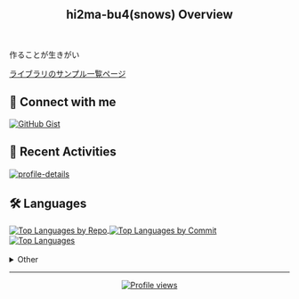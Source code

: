 <h2 align="center">hi2ma-bu4(snows) Overview</h2>

<br>
<p>作ることが生きがい</p>

<p><a href="https://hi2ma-bu4.github.io/RepoShowcase/index.html">ライブラリのサンプル一覧ページ</a></p>

## 🔗 Connect with me

<section align="left">
  <a href="https://gist.github.com/hi2ma-bu4">
    <picture>
      <source media="(prefers-color-scheme: dark)" srcset="https://img.shields.io/badge/GitHub_Gist-3d444d?style=for-the-badge&logo=github&logoColor=white">
      <source media="(prefers-color-scheme: light)" srcset="https://img.shields.io/badge/GitHub_Gist-121013?style=for-the-badge&logo=github&logoColor=white">
    <img alt="GitHub Gist" src="https://img.shields.io/badge/GitHub_Gist-121013?style=for-the-badge&logo=github&logoColor=white">
    </picture>
  </a>
</section>


## 📝 Recent Activities

<section align="left">
  <a href="https://github.com/vn7n24fzkq/github-profile-summary-cards">
    <picture>
      <source media="(prefers-color-scheme: dark)" srcset="http://github-profile-summary-cards.vercel.app/api/cards/profile-details?username=hi2ma-bu4&theme=github_dark">
      <source media="(prefers-color-scheme: light)" srcset="https://github-profile-summary-cards.vercel.app/api/cards/profile-details?username=hi2ma-bu4&theme=github">
      <img alt="profile-details" src="https://github-profile-summary-cards.vercel.app/api/cards/profile-details?username=hi2ma-bu4&theme=github" width="602px" align="center">
    </picture>
  </a>
</section>

## 🛠️ Languages

<section align="left">
  <div align="left">
    <a href="https://github.com/vn7n24fzkq/github-profile-summary-cards">
      <picture>
        <source media="(prefers-color-scheme: dark)" srcset="http://github-profile-summary-cards.vercel.app/api/cards/repos-per-language?username=hi2ma-bu4&theme=github_dark">
        <source media="(prefers-color-scheme: light)" srcset="https://github-profile-summary-cards.vercel.app/api/cards/repos-per-language?username=hi2ma-bu4&theme=github">
        <img alt="Top Languages by Repo" src="https://github-profile-summary-cards.vercel.app/api/cards/repos-per-language?username=hi2ma-bu4&theme=github" width="300px" align="center">
      </picture>
    </a>
    <a href="https://github.com/vn7n24fzkq/github-profile-summary-cards">
      <picture>
        <source media="(prefers-color-scheme: dark)" srcset="http://github-profile-summary-cards.vercel.app/api/cards/most-commit-language?username=hi2ma-bu4&theme=github_dark">
        <source media="(prefers-color-scheme: light)" srcset="https://github-profile-summary-cards.vercel.app/api/cards/most-commit-language?username=hi2ma-bu4&theme=github">
        <img alt="Top Languages by Commit" src="https://github-profile-summary-cards.vercel.app/api/cards/most-commit-language?username=hi2ma-bu4&theme=github" width="300px" align="center">
      </picture>
    </a>
  </div>
  <div align="left">
    <a href="https://github.com/anuraghazra/github-readme-stats">
      <picture>
        <source media="(prefers-color-scheme: dark)" srcset="https://github-readme-stats.vercel.app/api/top-langs/?username=hi2ma-bu4&size_weight=0.5&count_weight=0.5&langs_count=20&layout=compact&disable_animations=true&title_color=0366d6&text_color=77909c&bg_color=0d1117&border_color=2e343b">
        <source media="(prefers-color-scheme: light)" srcset="https://github-readme-stats.vercel.app/api/top-langs/?username=hi2ma-bu4&size_weight=0.5&count_weight=0.5&langs_count=20&layout=compact&disable_animations=true">
        <img alt="Top Languages" src="https://github-readme-stats.vercel.app/api/top-langs/?username=hi2ma-bu4&size_weight=0.5&count_weight=0.5&langs_count=20&layout=compact&disable_animations=true" width="300px" align="center">
      </picture>
    </a>
  </div>
</section>

<br>
<details>
  <summary>Other</summary>
  <h2>🌱 Contributions</h2>
  <section align="left">
    <a href="https://github.com/Platane/snk">
      <picture>
        <source media="(prefers-color-scheme: dark)" srcset="https://raw.githubusercontent.com/hi2ma-bu4/hi2ma-bu4/output/snake-dark.svg">
        <source media="(prefers-color-scheme: light)" srcset="https://raw.githubusercontent.com/hi2ma-bu4/hi2ma-bu4/output/snake-light.svg">
        <img alt="github contribution grid snake animation" src="https://raw.githubusercontent.com/hi2ma-bu4/hi2ma-bu4/output/snake-light.svg" align="center">
      </picture>
    </a>
  </section>

  <h2>🏆 Trophy</h2>
  <section align="left">
    <a href="https://github.com/ryo-ma/github-profile-trophy">
      <picture>
        <!-- 幅768px以上 & ライトモード -->
        <source media="(min-width: 768px) and (prefers-color-scheme: light)" srcset="https://github-profile-trophy.vercel.app/?username=hi2ma-bu4&theme=flat&column=8&title=MultiLanguage%2CCommits%2CRepositories%2CStars%2CExperience%2CFollowers%2CIssues%2CPullRequest">
        <!-- 幅768px以上 & ダークモード -->
        <source media="(min-width: 768px) and (prefers-color-scheme: dark)" srcset="https://github-profile-trophy.vercel.app/?username=hi2ma-bu4&theme=onedark&no-bg=true&no-frame=true&column=8&title=MultiLanguage%2CCommits%2CRepositories%2CStars%2CExperience%2CFollowers%2CIssues%2CPullRequest">
        <!-- 幅768px未満 & ライトモード -->
        <source media="(max-width: 767px) and (prefers-color-scheme: light)" srcset="https://github-profile-trophy.vercel.app/?username=hi2ma-bu4&theme=flat&column=4&title=MultiLanguage%2CCommits%2CRepositories%2CStars%2CExperience%2CFollowers%2CIssues%2CPullRequest">
        <!-- 幅768px未満 & ダークモード -->
        <source media="(max-width: 767px) and (prefers-color-scheme: dark)" srcset="https://github-profile-trophy.vercel.app/?username=hi2ma-bu4&theme=onedark&no-bg=true&no-frame=true&column=4&title=MultiLanguage%2CCommits%2CRepositories%2CStars%2CExperience%2CFollowers%2CIssues%2CPullRequest">
        <img alt="trophy" src="https://github-profile-trophy.vercel.app/?username=hi2ma-bu4&theme=flat&column=4&title=MultiLanguage%2CCommits%2CRepositories%2CStars%2CExperience%2CFollowers%2CIssues%2CPullRequest" align="center">
      </picture>
    </a>
  </section>
</details>

<hr>
<div align="center">

[![Profile views](https://komarev.com/ghpvc/?username=hi2ma-bu4)](https://github.com/hi2ma-bu4)

</div>




<!--
いらないのでコメントアウト



[![codeium](https://codeium.com/profile/snow/card.png)](https://codeium.com/profile/snow)
-->
